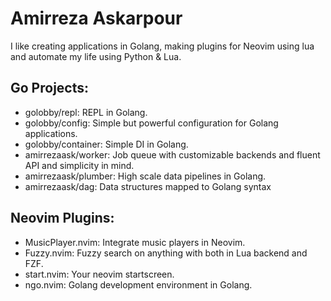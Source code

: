 # Amirreza Askarpour
I like creating applications in Golang, making plugins for Neovim using lua and automate my life using Python & Lua.

## Go Projects:
- golobby/repl: REPL in Golang.
- golobby/config: Simple but powerful configuration for Golang applications.
- golobby/container: Simple DI in Golang.
- amirrezaask/worker: Job queue with customizable backends and fluent API and simplicity in mind.
- amirrezaask/plumber: High scale data pipelines in Golang.
- amirrezaask/dag: Data structures mapped to Golang syntax

## Neovim Plugins:
- MusicPlayer.nvim: Integrate music players in Neovim.
- Fuzzy.nvim: Fuzzy search on anything with both in Lua backend and FZF.
- start.nvim: Your neovim startscreen.
- ngo.nvim: Golang development environment in Golang.


